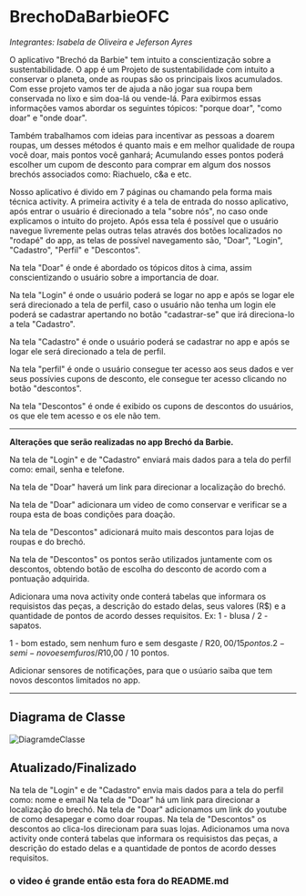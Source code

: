 # BrechoDaBarbieOFC

*Integrantes: Isabela de Oliveira e Jeferson Ayres*

O aplicativo "Brechó da Barbie" tem intuito a conscientização sobre a sustentabilidade. O app é um Projeto de sustentabilidade com intuito a conservar o planeta, onde as roupas são os principais lixos acumulados. Com esse projeto vamos ter de ajuda a não jogar sua roupa bem conservada no lixo e sim doa-lá ou vende-lá. Para exibirmos essas informações vamos abordar os seguintes tópicos: "porque doar", "como doar" e "onde doar". 

Também trabalhamos com ideias para incentivar as pessoas a doarem roupas, um desses métodos é quanto mais e em melhor qualidade de roupa você doar, mais pontos você ganhará; Acumulando esses pontos poderá escolher um cupom de desconto para comprar em algum dos nossos brechós associados como: Riachuelo, c&a e etc.

Nosso aplicativo é divido em 7 páginas ou chamando pela forma mais técnica activity. A primeira activity é a tela de entrada do nosso aplicativo, após entrar o usuário é direcionado a tela "sobre nós", no caso onde explicamos o intuito do projeto. 
Após essa tela é possível que o usuário navegue livremente pelas outras telas através dos botões localizados no "rodapé" do app, as telas de possível navegamento são, "Doar", "Login", "Cadastro", "Perfil" e "Descontos".

Na tela "Doar" é onde é abordado os tópicos ditos à cima, assim conscientizando o usuário sobre a importancia de doar. 

Na tela "Login" é onde o usuário poderá se logar no app e após se logar ele será direcionado a tela de perfil, caso o usuário não tenha um login ele poderá se cadastrar apertando no botão "cadastrar-se" que irá direciona-lo a tela "Cadastro".

Na tela "Cadastro" é onde o usuário poderá se cadastrar no app e após se logar ele será direcionado a tela de perfil.

Na tela "perfil" é onde o usuário consegue ter acesso aos seus dados e ver seus possívies cupons de desconto, ele consegue ter acesso clicando no botão "descontos".

Na tela "Descontos" é onde é exibido os cupons de descontos do usuários, os que ele tem acesso e os ele não tem.

---

**Alterações que serão realizadas no app Brechó da Barbie.**

Na tela de "Login" e de "Cadastro" enviará mais dados para a tela do perfil como: email, senha e telefone.

Na tela de "Doar" haverá um link para direcionar a localização do brechó.

Na tela de "Doar" adicionara um video de como conservar e verificar se a roupa esta de boas condições para doação.

Na tela de "Descontos" adicionará muito mais descontos para lojas de roupas e do brechó.

Na tela de "Descontos" os pontos serão utilizados juntamente com os descontos, obtendo botão de escolha do desconto de acordo com a pontuação adquirida.

Adicionara uma nova activity onde conterá tabelas que informara os requisistos das peças, a descrição do estado delas, seus valores (R$) e a quantidade de pontos de acordo desses requisitos. 
Ex: 1 - blusa / 2 - sapatos.

1 - bom estado, sem nenhum furo e sem desgaste / R$20,00 / 15 pontos.
2 - semi-novo e sem furos / R$10,00 / 10 pontos.

Adicionar sensores de notificações, para que o usúario saiba que tem novos descontos limitados no app.

---
## Diagrama de Classe

![DiagramdeClasse](https://github.com/IsabelaESC/BrechoDaBarbieOFC/assets/128037931/c35fc9a9-5b09-4955-bd85-5d40bfe0a409)

## Atualizado/Finalizado
Na tela de "Login" e de "Cadastro" envia mais dados para a tela do perfil como: nome e email
Na tela de "Doar" há um link para direcionar a localização do brechó.
Na tela de "Doar" adicionamos um link do youtube de como desapegar e como doar roupas.
Na tela de "Descontos" os descontos ao clica-los direcionam para suas lojas.
Adicionamos uma nova activity onde conterá tabelas que informara os requisistos das peças, a descrição do estado delas e a quantidade de pontos de acordo desses requisitos. 

### o video é grande então esta fora do README.md


